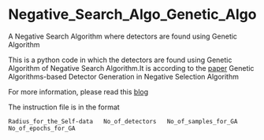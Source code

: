 # Negative_Search_Algo_Genetic_Algo
A Negative Search Algorithm where detectors are found using Genetic Algorithm

This is a python code in which the detectors are found using Genetic Algorithm of Negative Search Algorithm.It is according to the [paper](https://ieeexplore.ieee.org/stamp/redirect.jsp?arnumber=/4016751/4016752/04016775.pdf) Genetic Algorithms-based Detector Generation in Negative Selection Algorithm

For more information, please read this [blog]()

The instruction file is in the format 
```
Radius_for_the_Self-data   No_of_detectors   No_of_samples_for_GA
No_of_epochs_for_GA
```
